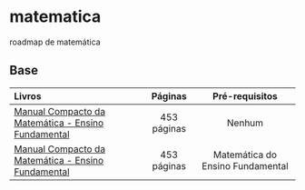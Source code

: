 # matematica
roadmap de matemática 

## Base

Livros | Páginas | Pré-requisitos
:-- | :--: | :--:
[Manual Compacto da Matemática - Ensino Fundamental](https://www.coursera.org/learn/mathematical-thinking](https://www.leonardoportal.com/p/manuais-compactos-rideel-pdf.html)https://www.leonardoportal.com/p/manuais-compactos-rideel-pdf.html) | 453 páginas | Nenhum
[Manual Compacto da Matemática - Ensino Fundamental](https://www.coursera.org/learn/mathematical-thinking](https://www.leonardoportal.com/p/manuais-compactos-rideel-pdf.html)https://www.leonardoportal.com/p/manuais-compactos-rideel-pdf.html) | 453 páginas | Matemática do Ensino Fundamental
